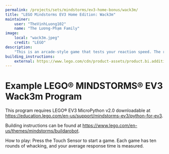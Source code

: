 ```yaml
---
permalink: /projects/sets/mindstorms/ev3-home-bonus/wack3m/
title: "LEGO Mindstorms EV3 Home Edition: Wack3m"
maintainer:
    user: "TheVinhLuong102"
    name: "The Lương-Phạm Family"
image:
    local: "wack3m.jpeg"
    credit: "LEGO"
description:
    "This is an arcade-style game that tests your reaction speed. The robot pops up disks that you have to whack as quickly as possible using the wack-wheel hammer. Challenge your friends and see who wackedy-wacks the fastest!"
building_instructions:
    external: https://www.lego.com/cdn/product-assets/product.bi.additional.extra.pdf/31313_X_WACK3M.pdf
---
```


# Example LEGO® MINDSTORMS® EV3 Wack3m Program

This program requires LEGO® EV3 MicroPython v2.0 downloadable at https://education.lego.com/en-us/support/mindstorms-ev3/python-for-ev3.

Building instructions can be found at https://www.lego.com/en-us/themes/mindstorms/buildarobot.

How to play: Press the Touch Sensor to start a game. Each game has ten rounds of whacking, and your average response time is measured.
